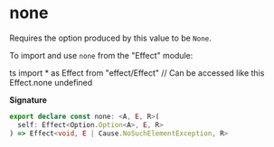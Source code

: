 # none

Requires the option produced by this value to be `None`.

To import and use `none` from the "Effect" module:

ts
import \* as Effect from "effect/Effect"
// Can be accessed like this
Effect.none
undefined

**Signature**

```ts
export declare const none: <A, E, R>(
  self: Effect<Option.Option<A>, E, R>
) => Effect<void, E | Cause.NoSuchElementException, R>
```
